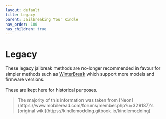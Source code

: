 ```yaml
---
layout: default
title: Legacy
parent: Jailbreaking Your Kindle
nav_order: 100
has_children: true
---
```


# Legacy
These legacy jailbreak methods are no-longer recommended in favour for simpler methods such as [WinterBreak](../WinterBreak) which support more models and firmware versions.
<br/>
<br/>
These are kept here for historical purposes.

<blockquote class="info">
The majority of this information was taken from [Neon](https://www.mobileread.com/forums/member.php?u=329187)'s [original wiki](https://kindlemodding.gitbook.io/kindlemodding)
</blockquote>